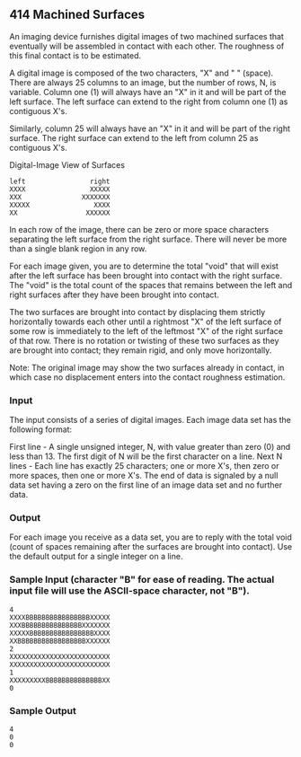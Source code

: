 ## 414 Machined Surfaces 

An imaging device furnishes digital images of two machined surfaces that eventually will be assembled in contact with each other. The roughness of this final contact is to be estimated.

A digital image is composed of the two characters, "X" and " " (space). There are always 25 columns to an image, but the number of rows, N, is variable. Column one (1) will always have an "X" in it and will be part of the left surface. The left surface can extend to the right from column one (1) as contiguous X's.

Similarly, column 25 will always have an "X" in it and will be part of the right surface. The right surface can extend to the left from column 25 as contiguous X's.

Digital-Image View of Surfaces

	left                right
	XXXX                XXXXX
	XXX               XXXXXXX
	XXXXX                XXXX
	XX                 XXXXXX


In each row of the image, there can be zero or more space characters separating the left surface from the right surface. There will never be more than a single blank region in any row.

For each image given, you are to determine the total "void" that will exist after the left surface has been brought into contact with the right surface. The "void" is the total count of the spaces that remains between the left and right surfaces after they have been brought into contact.

The two surfaces are brought into contact by displacing them strictly horizontally towards each other until a rightmost "X" of the left surface of some row is immediately to the left of the leftmost "X" of the right surface of that row. There is no rotation or twisting of these two surfaces as they are brought into contact; they remain rigid, and only move horizontally.

Note: The original image may show the two surfaces already in contact, in which case no displacement enters into the contact roughness estimation.

### Input

The input consists of a series of digital images. Each image data set has the following format:

First line -
A single unsigned integer, N, with value greater than zero (0) and less than 13. The first digit of N will be the first character on a line.
Next N lines -
Each line has exactly 25 characters; one or more X's, then zero or more spaces, then one or more X's.
The end of data is signaled by a null data set having a zero on the first line of an image data set and no further data.

### Output

For each image you receive as a data set, you are to reply with the total void (count of spaces remaining after the surfaces are brought into contact). Use the default output for a single integer on a line.

### Sample Input (character "B" for ease of reading. The actual input file will use the ASCII-space character, not "B").

	4
	XXXXBBBBBBBBBBBBBBBBXXXXX
	XXXBBBBBBBBBBBBBBBXXXXXXX
	XXXXXBBBBBBBBBBBBBBBBXXXX
	XXBBBBBBBBBBBBBBBBBXXXXXX
	2
	XXXXXXXXXXXXXXXXXXXXXXXXX
	XXXXXXXXXXXXXXXXXXXXXXXXX
	1
	XXXXXXXXXBBBBBBBBBBBBBBXX
	0
### Sample Output

	4
	0
	0
